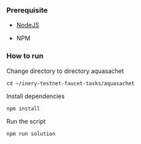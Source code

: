 ### Prerequisite

- [NodeJS](https://nodejs.org/en/)

- NPM



### How to run

Change directory to directory aquasachet

```shell
cd ~/inery-testnet-faucet-tasks/aquasachet
```


Install dependencies

```shell
npm install
```



Run the script

```
npm run solution
```
